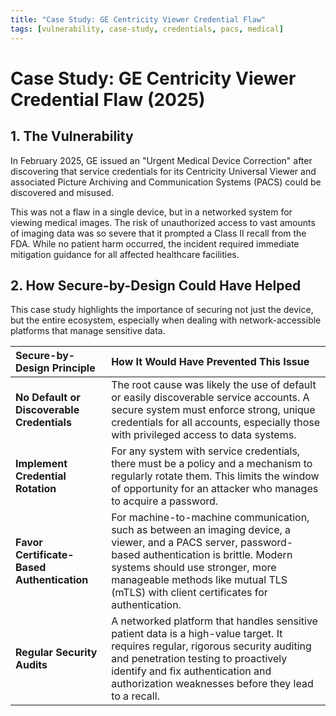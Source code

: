 ```yaml
---
title: "Case Study: GE Centricity Viewer Credential Flaw"
tags: [vulnerability, case-study, credentials, pacs, medical]
---
```

# Case Study: GE Centricity Viewer Credential Flaw (2025)

## 1. The Vulnerability

In February 2025, GE issued an "Urgent Medical Device Correction" after discovering that service credentials for its Centricity Universal Viewer and associated Picture Archiving and Communication Systems (PACS) could be discovered and misused.

This was not a flaw in a single device, but in a networked system for viewing medical images. The risk of unauthorized access to vast amounts of imaging data was so severe that it prompted a Class II recall from the FDA. While no patient harm occurred, the incident required immediate mitigation guidance for all affected healthcare facilities.

## 2. How Secure-by-Design Could Have Helped

This case study highlights the importance of securing not just the device, but the entire ecosystem, especially when dealing with network-accessible platforms that manage sensitive data.

| Secure-by-Design Principle | How It Would Have Prevented This Issue |
| :--- | :--- |
| **No Default or Discoverable Credentials** | The root cause was likely the use of default or easily discoverable service accounts. A secure system must enforce strong, unique credentials for all accounts, especially those with privileged access to data systems. |
| **Implement Credential Rotation** | For any system with service credentials, there must be a policy and a mechanism to regularly rotate them. This limits the window of opportunity for an attacker who manages to acquire a password. |
| **Favor Certificate-Based Authentication** | For machine-to-machine communication, such as between an imaging device, a viewer, and a PACS server, password-based authentication is brittle. Modern systems should use stronger, more manageable methods like mutual TLS (mTLS) with client certificates for authentication. |
| **Regular Security Audits** | A networked platform that handles sensitive patient data is a high-value target. It requires regular, rigorous security auditing and penetration testing to proactively identify and fix authentication and authorization weaknesses before they lead to a recall. | 